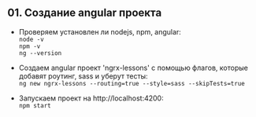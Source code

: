 ## 01. Создание angular проекта

- Проверяем установлен ли nodejs, npm, angular:  
  `node -v`  
  `npm -v`  
  `ng --version`

- Создаем angular проект 'ngrx-lessons' с помощью флагов, которые добавят роутинг, sass и уберут тесты:  
  `ng new ngrx-lessons --routing=true --style=sass --skipTests=true`

- Запускаем проект на http://localhost:4200:  
  `npm start`
